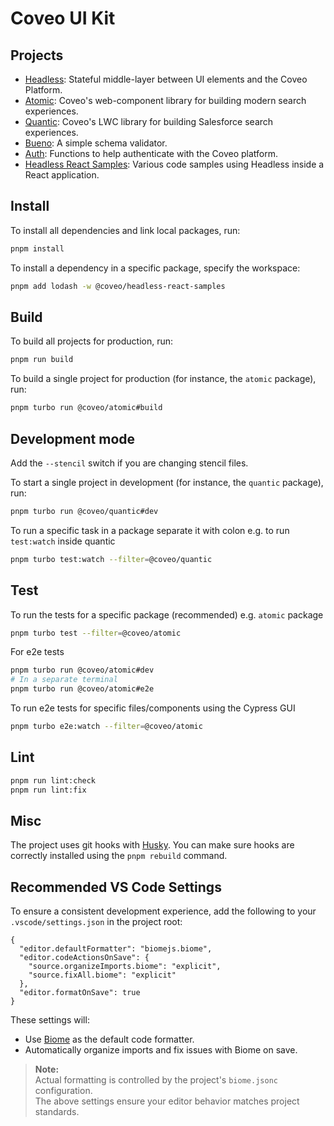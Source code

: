 # Coveo UI Kit

## Projects

- [Headless](packages/headless): Stateful middle-layer between UI elements and the Coveo Platform.
- [Atomic](packages/atomic): Coveo's web-component library for building modern search experiences.
- [Quantic](packages/quantic): Coveo's LWC library for building Salesforce search experiences.
- [Bueno](packages/bueno): A simple schema validator.
- [Auth](packages/auth): Functions to help authenticate with the Coveo platform.
- [Headless React Samples](packages/samples/headless-react): Various code samples using Headless inside a React application.

## Install

To install all dependencies and link local packages, run:

```sh
pnpm install
```

To install a dependency in a specific package, specify the workspace:

```sh
pnpm add lodash -w @coveo/headless-react-samples
```

## Build

To build all projects for production, run:

```sh
pnpm run build
```

To build a single project for production (for instance, the `atomic` package), run:

```sh
pnpm turbo run @coveo/atomic#build
```

## Development mode

Add the `--stencil` switch if you are changing stencil files.

To start a single project in development (for instance, the `quantic` package), run:

```sh
pnpm turbo run @coveo/quantic#dev
```

To run a specific task in a package separate it with colon e.g. to run `test:watch` inside quantic

```sh
pnpm turbo test:watch --filter=@coveo/quantic
```

## Test

To run the tests for a specific package (recommended) e.g. `atomic` package

```sh
pnpm turbo test --filter=@coveo/atomic
```

For e2e tests

```sh
pnpm turbo run @coveo/atomic#dev
# In a separate terminal
pnpm turbo run @coveo/atomic#e2e
```

To run e2e tests for specific files/components using the Cypress GUI

```sh
pnpm turbo e2e:watch --filter=@coveo/atomic
```

## Lint

```sh
pnpm run lint:check
pnpm run lint:fix
```

## Misc

The project uses git hooks with [Husky](https://www.npmjs.com/package/husky). You can make sure hooks are correctly installed using the `pnpm rebuild` command.

## Recommended VS Code Settings

To ensure a consistent development experience, add the following to your `.vscode/settings.json` in the project root:

```jsonc
{
  "editor.defaultFormatter": "biomejs.biome",
  "editor.codeActionsOnSave": {
    "source.organizeImports.biome": "explicit",
    "source.fixAll.biome": "explicit"
  },
  "editor.formatOnSave": true
}
```

These settings will:
- Use [Biome](https://marketplace.visualstudio.com/items?itemName=biomejs.biome) as the default code formatter.
- Automatically organize imports and fix issues with Biome on save.

> **Note:**  
> Actual formatting is controlled by the project's `biome.jsonc` configuration.  
> The above settings ensure your editor behavior matches project standards.
